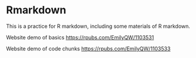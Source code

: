 # Rmarkdown
This is a practice for R markdown, including some materials of R markdown. 

Website demo of basics
https://rpubs.com/EmilyQW/1103531

Website demo of code chunks
https://rpubs.com/EmilyQW/1103533
